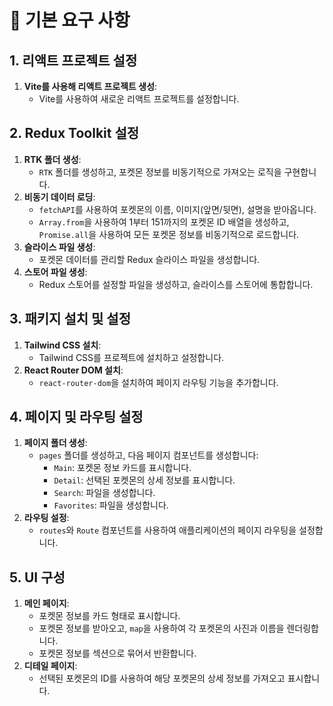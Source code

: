 # 📝 기본 요구 사항

## 1. **리액트 프로젝트 설정**

1. **Vite를 사용해 리액트 프로젝트 생성**:
   - Vite를 사용하여 새로운 리액트 프로젝트를 설정합니다.

## 2. **Redux Toolkit 설정**

1. **RTK 폴더 생성**:
   - `RTK` 폴더를 생성하고, 포켓몬 정보를 비동기적으로 가져오는 로직을 구현합니다.
2. **비동기 데이터 로딩**:
   - `fetchAPI`를 사용하여 포켓몬의 이름, 이미지(앞면/뒷면), 설명을 받아옵니다.
   - `Array.from`을 사용하여 1부터 151까지의 포켓몬 ID 배열을 생성하고, `Promise.all`을 사용하여 모든 포켓몬 정보를 비동기적으로 로드합니다.
3. **슬라이스 파일 생성**:
   - 포켓몬 데이터를 관리할 Redux 슬라이스 파일을 생성합니다.
4. **스토어 파일 생성**:
   - Redux 스토어를 설정할 파일을 생성하고, 슬라이스를 스토어에 통합합니다.

## 3. **패키지 설치 및 설정**

1. **Tailwind CSS 설치**:
   - Tailwind CSS를 프로젝트에 설치하고 설정합니다.
2. **React Router DOM 설치**:
   - `react-router-dom`을 설치하여 페이지 라우팅 기능을 추가합니다.

## 4. **페이지 및 라우팅 설정**

1. **페이지 폴더 생성**:
   - `pages` 폴더를 생성하고, 다음 페이지 컴포넌트를 생성합니다:
     - `Main`: 포켓몬 정보 카드를 표시합니다.
     - `Detail`: 선택된 포켓몬의 상세 정보를 표시합니다.
     - `Search`: 파일을 생성합니다.
     - `Favorites`: 파일을 생성합니다.
2. **라우팅 설정**:
   - `routes`와 `Route` 컴포넌트를 사용하여 애플리케이션의 페이지 라우팅을 설정합니다.

## 5. **UI 구성**

1. **메인 페이지**:
   - 포켓몬 정보를 카드 형태로 표시합니다.
   - 포켓몬 정보를 받아오고, `map`을 사용하여 각 포켓몬의 사진과 이름을 렌더링합니다.
   - 포켓몬 정보를 섹션으로 묶어서 반환합니다.
2. **디테일 페이지**:
   - 선택된 포켓몬의 ID를 사용하여 해당 포켓몬의 상세 정보를 가져오고 표시합니다.
